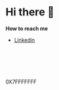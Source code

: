 <h1>Hi there 👋</h1>
<strong>How to reach me</strong>
<ul>
  <li>
    <a href="https://www.linkedin.com/in/valteci-marcelino-coelho-junior-28004b237/">Linkedin</a>
  </li>
</ul>
<br>
<br>
<br>
<br>
<p>0X7FFFFFFF</p>
